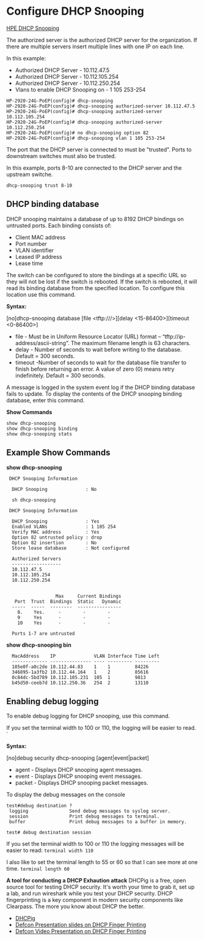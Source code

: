 # Configure DHCP Snooping 
[HPE DHCP Snooping](https://techhub.hpe.com/eginfolib/networking/docs/switches/WB/15-18/5998-8152_wb_2920_asg/content/ch11s02.html)

The authorized server is the authorized DHCP server for the organization. If there are multiple servers insert multiple lines with one IP on each line.

In this example:

* Authorized DHCP Server - 10.112.47.5
* Authorized DHCP Server - 10.112.105.254
* Authorized DHCP Server - 10.112.250.254
* Vlans to enable DHCP Snooping on - 1 105 253-254

```
HP-2920-24G-PoEP(config)# dhcp-snooping
HP-2920-24G-PoEP(config)# dhcp-snooping authorized-server 10.112.47.5
HP-2920-24G-PoEP(config)# dhcp-snooping authorized-server 10.112.105.254
HP-2920-24G-PoEP(config)# dhcp-snooping authorized-server 10.112.250.254
HP-2920-24G-PoEP(config)# no dhcp-snooping option 82
HP-2920-24G-PoEP(config)# dhcp-snooping vlan 1 105 253-254
```

The port that the DHCP server is connected to must be "trusted".
Ports to downstream switches must also be trusted. 


In this example, ports 8-10 are connected to the DHCP server and the upstream switche.

```
dhcp-snooping trust 8-10
```

## DHCP binding database 
DHCP snooping maintains a database of up to 8192 DHCP bindings on untrusted ports. Each binding consists of:

* Client MAC address
* Port number
* VLAN identifier
* Leased IP address
* Lease time

The switch can be configured to store the bindings at a specific URL so they will not be lost if the switch is rebooted. 
If the switch is rebooted, it will read its binding database from the specified location. To configure this location use this command.

**Syntax:**

[no]dhcp-snooping database [file <tftp://<ip-address>/<ascii-string>>][delay <15-86400>][timeout <0-86400>]

* file - Must be in Uniform Resource Locator (URL) format – “tftp://ip-address/ascii-string”. The maximum filename length is 63 characters.
* delay - Number of seconds to wait before writing to the database. Default = 300 seconds.
* timeout -Number of seconds to wait for the database file transfer to finish before returning an error. A value of zero (0) means retry indefinitely. Default = 300 seconds.

A message is logged in the system event log if the DHCP binding database fails to update. 
To display the contents of the DHCP snooping binding database, enter this command.

**Show Commands**
```
show dhcp-snooping
show dhcp-snooping binding
show dhcp-snooping stats
```
## Example Show Commands 

 **show dhcp-snooping** 
```
 DHCP Snooping Information

  DHCP Snooping              : No 

  sh dhcp-snooping 

 DHCP Snooping Information

  DHCP Snooping              : Yes
  Enabled VLANs              : 1 105 254                                
  Verify MAC address         : Yes
  Option 82 untrusted policy : drop   
  Option 82 insertion        : No 
  Store lease database       : Not configured

  Authorized Servers
  ------------------
  10.112.47.5       
  10.112.105.254    
  10.112.250.254    
 

                  Max     Current Bindings
   Port  Trust  Bindings  Static   Dynamic
  -----  -----  --------  ----------------
    8.    Yes.     -        -        -
    9     Yes      -        -        -   
    10    Yes      -        -        -   

  Ports 1-7 are untrusted
``` 
 
 **show dhcp-snooping bin**
```
  MacAddress    IP              VLAN Interface Time Left
  ------------- --------------- ---- --------- ---------
  185e0f-a0c2de 10.112.44.83    1    1         84226    
  346895-1a3fb2 10.112.44.164   1    2         85616    
  0c84dc-5bd789 10.112.105.231  105  1         9813     
  b45d50-ceeb7d 10.112.250.36   254  2         13110 
 ```
 
## Enabling debug logging
To enable debug logging for DHCP snooping, use this command.

If you set the terminal width to 100 or 110, the logging will be easier to read.
`

**Syntax:**

[no]debug security dhcp-snooping [agent|event|packet]

* agent - Displays DHCP snooping agent messages.
* event - Displays DHCP snooping event messages.
* packet - Displays DHCP snooping packet messages.

To display the debug messages on the console
```
test#debug destination ?
 logging               Send debug messages to syslog server.
 session               Print debug messages to terminal.
 buffer                Print debug messages to a buffer in memory.

test# debug destination session
```
If you set the terminal width to 100 or 110 the logging messages will be easier to read:
`terminal width 110`

I also like to set the terminal length to 55 or 60 so that I can see more at one time.
`terminal length 60`

**A tool for conducting a DHCP Exhaution attack**
DHCPig is a free, open source tool for testing DHCP security. It's worth your time to grab it, set up a lab, and run wireshark
while you test your DHCP security. DHCP fingerprinting is a key component in modern security components like Clearpass. The more you know about
DHCP the better. 

* [DHCPig](https://github.com/kamorin/DHCPig)
* [Defcon Presentation slides on DHCP Finger Printing](https://www.defcon.org/images/defcon-19/dc-19-presentations/Bilodeau/DEFCON-19-Bilodeau-FingerBank.pdf)
* [Defcon Video Presentation on DHCP Finger Printing](https://av.tib.eu/media/40610)
